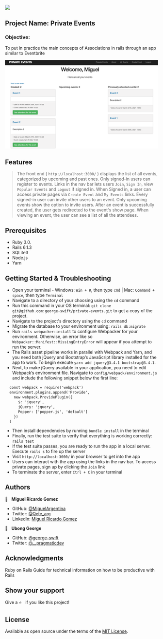 ![](https://img.shields.io/badge/Microverse-blueviolet)

## Project Name: Private Events

### Objective:
To put in practice the main concepts of Associations in rails through an app similar to Eventbrite

![screenshot](./app/assets/images/screenshot.png)

## Features

> The front end ( `http://localhost:3000/` ) displays the list of all events, categorized by upcoming and past ones.
> Only signed-in users can register to events.
> Links in the nav bar lets users `Join`, `Sign In`, view `Popular Events` and `Logout` if signed in. When Signed in, a user can access private pages via `Create Event` and `My Events` links.
> Every signed-in user can invite other users to an event.
> Only upcoming events show the option to invite users.
> After an event is successfully created, the user gets redirected to the event's show page.
> When viewing an event, the user can see a list of all the attendees.

## Prerequisites
- Ruby 3.0.
- Rails 6.1.3
- SQLite3
- Node.js
- Yarn

## Getting Started & Troubleshooting
- Open your terminal - Windows: `Win + R`, then type `cmd` | Mac: `Command + space`, then type `Terminal`
- Navigate to a directory of your choosing using the `cd` command
- Run this command in your OS terminal: `git clone git@github.com:george-swift/private-events.git` to get a copy of the project.
- Navigate to the project's directory using the `cd` command
- Migrate the database to your environment using: `rails db:migrate`
- Run `rails webpacker:install` to configure Webpacker for your environment. Otherwise, an error like so `Webpacker::Manifest::MissingEntryError` will appear if you attempt to run the server.
- The Rails asset pipeline works in parallel with Webpack and Yarn, and you need both jQuery and Bootstrap’s JavaScript library installed for the app to work. To begin execute `yarn add jquery@3.4.1 bootstrap@3.4.1`.
- Next, to make jQuery available in your application, you need to edit Webpack’s environment file. Navigate to `config/webpack/environment.js` and include the following snippet below the first line:
```
  const webpack = require('webpack')
  environment.plugins.append('Provide',
    new webpack.ProvidePlugin({
      $: 'jquery',
      jQuery: 'jquery',
      Popper: ['popper.js', 'default']
    })
  )

```
- Then install dependencies by running `bundle install` in the terminal
- Finally, run the test suite to verify that everything is working correctly: `rails test`
- If the test suite passes, you are ready to run the app in a local server. Execute `rails s` to fire up the server
- Visit `http://localhost:3000/` in your browser to get into the app 
- Users can interact with the app using the links in the nav bar. To access private pages, sign up by clicking the `Join` link
- To terminate the server, enter `Ctrl + C` in your terminal


## Authors

👤  &nbsp; **Miguel Ricardo Gomez**
- GitHub: [@MiguelArgentina](https://github.com/MiguelArgentina)
- Twitter: [@Qete_arg](https://twitter.com/Qete_arg)
- LinkedIn: [Miguel Ricardo Gomez](https://www.linkedin.com/in/miguelricardogomez/)

👤 &nbsp; **Ubong George**
- GitHub: [@george-swift](https://github.com/george-swift)
- Twitter: [@\_\_pragmaticdev](https://twitter.com/__pragmaticdev)

## Acknowledgments

Ruby on Rails Guide for technical information on how to be productive with Rails

## Show your support

Give a :star:️ &nbsp; if you like this project!

## License

Available as open source under the terms of the [MIT License](https://opensource.org/licenses/MIT).

